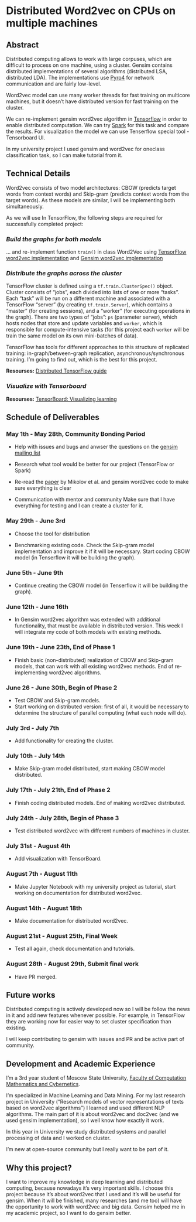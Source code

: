 # Distributed Word2vec on CPUs on multiple machines

## Abstract

Distributed computing allows to work with large corpuses, which are difficult to process on one machine, using a cluster. Gensim contains distributed implementations of several algorithms (distributed LSA, distributed LDA). The implementations use [Pyro4](http://pythonhosted.org/Pyro4/) for network communication and are fairly low-level.

Word2vec model can use many worker threads for fast training on multicore machines, but it doesn’t have distributed version for fast training on the cluster.

We can re-implement gensim word2vec algorithm in [Tensorflow](https://www.tensorflow.org/) in order to enable distributed computation. We can try [Spark](http://spark.apache.org/) for this task and compare the results. For visualization the model we can use Tenserflow special tool - Tensorboard UI. 

In my university project I used gensim and word2vec for oneclass classification task, so I can make tutorial from it.

## Technical Details

Word2vec consists of two model architectures: CBOW (predicts target words from context words) and Skip-gram (predicts context words from the target words). As these models are similar, I will be implementing both simultaneously. 

As we will use In TensorFlow, the following steps are required for successfully completed project:

### *Build the graphs for both models* 

... and re-implement function `train()` in class Word2Vec using [TensorFlow word2vec implementation](https://www.tensorflow.org/tutorials/word2vec) and [Gensim word2vec implementation](https://github.com/RaRe-Technologies/gensim/blob/develop/gensim/models/word2vec.py)

### *Distribute the graphs across the cluster*

TensorFlow cluster is defined using a `tf.train.ClusterSpec()` object. Cluster consists of “jobs”, each divided into lists of one or more “tasks”.  Each “task” will be run on a different machine and associated with a TensorFlow “server” (by creating `tf.train.Server`), which contains a “master” (for creating sessions), and a “worker” (for executing operations in the graph). There are two types of “jobs”:  `ps` (parameter server), which hosts nodes that store and update variables and `worker`, which is responsible for compute-intensive tasks (for this project each `worker` will be train the same model on its own mini-batches of data). 

TensorFlow has tools for different approaches to this structure of replicated training: in-graph/between-graph replication, asynchronous/synchronous training. I’m going to find out, which is the best for this project.

**Resourses:** [Distributed TensorFlow guide](https://www.tensorflow.org/deploy/distributed)

### *Visualize with Tensorboard*

**Resourses:**  [TensorBoard: Visualizing learning](https://www.tensorflow.org/get_started/summaries_and_tensorboard)

## Schedule of Deliverables

### May 1th - May 28th, **Community Bonding Period**

- Help with issues and bugs and anwser the questions on the [gensim mailing list](https://groups.google.com/forum/#!forum/gensim)

- Research what tool would be better for our project (TensorFlow or Spark) 

- Re-read the [paper](http://papers.nips.cc/paper/5021-distributed-representations-of-words-and-phrases-and-their-compositionality.pdf) by Mikolov et al. and gensim word2vec code to make sure everything is clear

- Communication with mentor and community
Make sure that I have everything for testing and I can create a cluster for it.

### May 29th - June 3rd

- Choose the tool for distribution 

- Benchmarking existing code. Check the Skip-gram model implementation and improve it if it will be necessary.  Start coding CBOW model (in Tenserflow it will be building the graph).

### June 5th - June 9th

- Continue creating the CBOW model (in Tenserflow it will be building the graph).

### June 12th - June 16th

- In Gensim word2vec algorithm was extended with additional functionality, that must be available in distributed version. This week I will integrate my code of both models with existing methods.

### June 19th - June 23th, **End of Phase 1**

- Finish basic (non-distributed) realization of CBOW and Skip-gram models, that can work with all existing word2vec methods. End of re-implementing word2vec algorithms. 

### June 26 - June 30th, **Begin of Phase 2**

- Test CBOW and Skip-gram models.
- Start working on distributed version: first of all, it would be necessary to determine the structure of parallel computing (what each node will do).

### July 3rd - July 7th

- Add functionality for creating the cluster.

### July 10th - July 14th

- Make Skip-gram model distributed, start making CBOW model distributed.

### July 17th - July 21th, **End of Phase 2**

- Finish coding distributed models. End of making word2vec distributed.

### July 24th - July 28th, **Begin of Phase 3**

- Test distributed word2vec with different numbers of machines in cluster. 

### July 31st - August 4th

- Add visualization with TensorBoard.

### August 7th - August 11th

- Make Jupyter Notebook with my university project as tutorial, start working on documentation for distributed word2vec.

### August 14th - August 18th

- Make documentation for distributed word2vec.

### August 21st - August 25th, **Final Week**

- Test all again, check documentation and tutorials.

### August 28th - August 29th, **Submit final work**

- Have PR merged.

## Future works

Distributed computing is actively developed now so I will be follow the news in it and add new features whenever possible. For example, in TensorFlow they are working now for easier way to set cluster specification than existing.

I will keep contributing to gensim with issues and PR and be active part of community. 

## Development and Academic Experience

I’m a 3rd year student of Moscow State University, [Faculty of Computation Mathematics and Cybernetics](https://cs.msu.ru/en). 

I’m specialized in Machine Learning and Data Mining. For my last research project in University (“Research models of vector representations of texts based on word2vec algorithms”) I learned and used different NLP algorithms. The main part of it is about word2vec and doc2vec (and we used gensim implementation), so I well know how exactly it work. 

In this year in University we study distributed systems and parallel processing of data and I worked on cluster. 

I’m new at open-source community but I really want to be part of it. 

## Why this project?

I want to improve my knowledge in deep learning and distributed computing, because nowadays it’s very important skills. I choose this project because it’s about word2vec that I used and it’s will be useful for gensim. When it will be finished, many researches (and me too) will have the opportunity to work with word2vec and big data. Gensim helped me in my academic project, so I want to do gensim better. 

